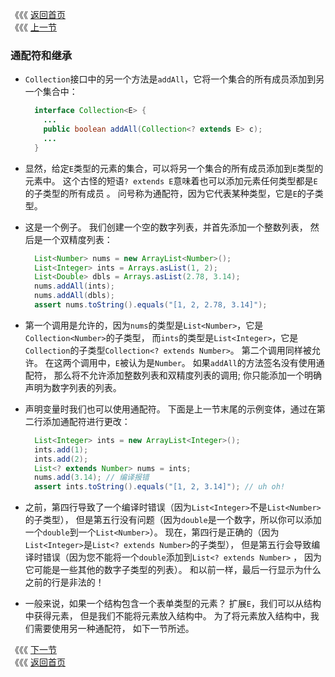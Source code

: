 《《《 [返回首页](../README.md)     </br>
《《《 [上一节](01_Subtyping_and_the_Substitution_Principle.md)

### 通配符和继承

- `Collection`接口中的另一个方法是`addAll`，它将一个集合的所有成员添加到另一个集合中：
  
  ```java
    interface Collection<E> {
      ...
      public boolean addAll(Collection<? extends E> c);
      ...
    }
  ```
- 显然，给定`E`类型的元素的集合，可以将另一个集合的所有成员添加到`E`类型的元素中。
这个古怪的短语`? extends E`意味着也可以添加元素任何类型都是`E`的子类型的所有成员 。
问号称为通配符，因为它代表某种类型，它是`E`的子类型。

- 这是一个例子。 我们创建一个空的数字列表，并首先添加一个整数列表，
然后是一个双精度列表：

  ```java
    List<Number> nums = new ArrayList<Number>();
    List<Integer> ints = Arrays.asList(1, 2);
    List<Double> dbls = Arrays.asList(2.78, 3.14);
    nums.addAll(ints);
    nums.addAll(dbls);
    assert nums.toString().equals("[1, 2, 2.78, 3.14]");
  ```

- 第一个调用是允许的，因为`nums`的类型是`List<Number>`，它是`Collection<Number>`的子类型，
而`ints`的类型是`List<Integer>`，它是`Collection`的子类型`Collection<? extends Number>`。 
第二个调用同样被允许。 在这两个调用中，`E`被认为是`Number`。 如果`addAll`的方法签名没有使用通配符，
那么将不允许添加整数列表和双精度列表的调用; 你只能添加一个明确声明为数字列表的列表。

- 声明变量时我们也可以使用通配符。 下面是上一节末尾的示例变体，通过在第二行添加通配符进行更改：

  ```java
    List<Integer> ints = new ArrayList<Integer>();
    ints.add(1);
    ints.add(2);
    List<? extends Number> nums = ints;
    nums.add(3.14); // 编译报错
    assert ints.toString().equals("[1, 2, 3.14]"); // uh oh!
  ```
- 之前，第四行导致了一个编译时错误（因为`List<Integer>`不是`List<Number>`的子类型），
但是第五行没有问题（因为`double`是一个数字，所以你可以添加一个`double`到一个`List<Number>`）。 
现在，第四行是正确的（因为`List<Integer>`是`List<? extends Number>`的子类型），
但是第五行会导致编译时错误（因为您不能将一个`double`添加到`List<? extends Number>` ，
因为它可能是一些其他的数字子类型的列表）。 和以前一样，最后一行显示为什么之前的行是非法的！

- 一般来说，如果一个结构包含一个表单类型的元素？ 扩展`E`，我们可以从结构中获得元素，
但是我们不能将元素放入结构中。 为了将元素放入结构中，我们需要使用另一种通配符，
如下一节所述。


《《《 [下一节](03_Wildcards_with_super.md) </br>
《《《 [返回首页](../README.md)